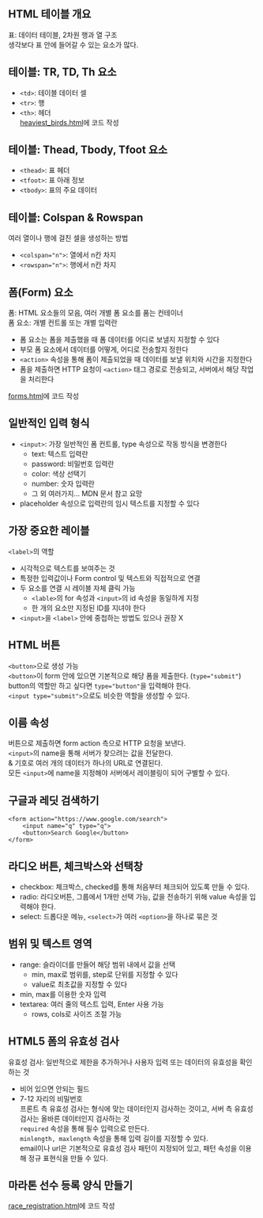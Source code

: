 ## HTML 테이블 개요

표: 데이터 테이블, 2차원 행과 열 구조 <br>
생각보다 표 안에 들어갈 수 있는 요소가 많다.

## 테이블: TR, TD, Th 요소

- ```<td>```: 테이블 데이터 셀
- ```<tr>```: 행
- ```<th>```: 헤더 <br>
[heaviest_birds.html](/Section5/heaviest_birds.html)에 코드 작성

## 테이블: Thead, Tbody, Tfoot 요소

- ```<thead>```: 표 헤더
- ```<tfoot>```: 표 아래 정보
- ```<tbody>```: 표의 주요 데이터

## 테이블: Colspan & Rowspan

여러 열이나 행에 걸친 셀을 생성하는 방법 <br>
- ```<colspan="n">```: 열에서 n칸 차지
- ```<rowspan="n">```: 행에서 n칸 차지

## 폼(Form) 요소

폼: HTML 요소들의 모음, 여러 개별 폼 요소를 품는 컨테이너 <br>
폼 요소: 개별 컨트롤 또는 개별 입력란 <br>

- 폼 요소는 폼을 제출했을 때 폼 데이터를 어디로 보낼지 지정할 수 있다
- 부모 폼 요소에서 데이터를 어떻게, 어디로 전송할지 정한다
- ```<action>``` 속성을 통해 폼이 제출되었을 때 데이터를 보낼 위치와 시간을 지정한다
- 폼을 제출하면 HTTP 요청이 ```<action>``` 태그 경로로 전송되고, 서버에서 해당 작업을 처리한다 <br>

[forms.html](/Section5/forms.html)에 코드 작성

## 일반적인 입력 형식

- ```<input>```: 가장 일반적인 폼 컨트롤, type 속성으로 작동 방식을 변경한다
    - text: 텍스트 입력란
    - password: 비밀번호 입력란
    - color: 색상 선택기
    - number: 숫자 입력란
    - 그 외 여러가지... MDN 문서 참고 요망
- placeholder 속성으로 입력란의 임시 텍스트를 지정할 수 있다

## 가장 중요한 레이블

```<label>```의 역할 <br>
- 시각적으로 텍스트를 보여주는 것
- 특정한 입력값이나 Form control 및 텍스트와 직접적으로 연결
- 두 요소를 연결 시 레이블 자체 클릭 가능
    - ```<lable>```의 for 속성과 ```<input>```의 id 속성을 동일하게 지정
    - 한 개의 요소만 지정된 ID를 지녀야 한다
- ```<input>```을 ```<label>``` 안에 중첩하는 방법도 있으나 권장 X

## HTML 버튼

```<button>```으로 생성 가능 <br>
```<button>```이 form 안에 있으면 기본적으로 해당 폼을 제출한다. (```type="submit"```)<br>
button의 역할만 하고 싶다면 ```type="button"```을 입력해야 한다. <br>
```<input type="submit">```으로도 비슷한 역할을 생성할 수 있다.

## 이름 속성

버튼으로 제출하면 form action 측으로 HTTP 요청을 보낸다. <br>
```<input>```의 name을 통해 서버가 찾으려는 값을 전달한다. <br>
& 기호로 여러 개의 데이터가 하나의 URL로 연결된다. <br>
모든 ```<input>```에 name을 지정해야 서버에서 레이블링이 되어 구별할 수 있다.

## 구글과 레딧 검색하기

```
<form action="https://www.google.com/search">
    <input name="q" type="q">
    <button>Search Google</button>
</form>
```

## 라디오 버튼, 체크박스와 선택창

- checkbox: 체크박스, checked를 통해 처음부터 체크되어 있도록 만들 수 있다.
- radio: 라디오버튼, 그룹에서 1개만 선택 가능, 값을 전송하기 위해 value 속성을 입력해야 한다.
- select: 드롭다운 메뉴, ```<select>```가 여러 ```<option>```을 하나로 묶은 것

## 범위 및 텍스트 영역

- range: 슬라이더를 만들어 해당 범위 내에서 값을 선택
    - min, max로 범위를, step로 단위를 지정할 수 있다
    - value로 최초값을 지정할 수 있다
- min, max를 이용한 숫자 입력
- textarea: 여러 줄의 텍스트 입력, Enter 사용 가능
    - rows, cols로 사이즈 조절 가능

## HTML5 폼의 유효성 검사

유효성 검사: 일반적으로 제한을 추가하거나 사용자 입력 또는 데이터의 유효성을 확인하는 것
- 비어 있으면 안되는 필드
- 7-12 자리의 비밀번호<br>
프론트 측 유효성 검사는 형식에 맞는 데이터인지 검사하는 것이고, 서버 측 유효성 검사는 올바른 데이터인지 검사하는 것 <br>
```required``` 속성을 통해 필수 입력으로 만든다. <br>
```minlength, maxlength``` 속성을 통해 입력 길이를 지정할 수 있다. <br>
email이나 url은 기본적으로 유효성 검사 패턴이 지정되어 있고, 패턴 속성을 이용해 정규 표현식을 만들 수 있다.

## 마라톤 선수 등록 양식 만들기

[race_registration.html](/Section5/race_registration.html)에 코드 작성
